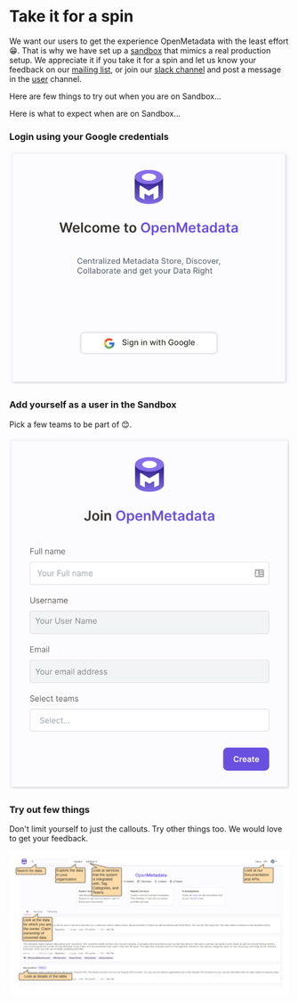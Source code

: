 # Take it for a spin

We want our users to get the experience OpenMetadata with the least effort 😁. That is why we have set up a [sandbox](https://sandbox.open-metadata.org) that mimics a real production setup. We appreciate it if you take it for a spin and let us know your feedback on our [mailing list](mailto:openmetadata-user@googlegroups.com), or join our [slack channel](https://join.slack.com/t/openmetadata/shared_invite/zt-udl8ris3-Egq~YtJU_yJgJTtROo00dQ) and post a message in the [user](https://openmetadata.slack.com/archives/C02B38JFDDK) channel.

Here are few things to try out when you are on Sandbox...

Here is what to expect when are on Sandbox...

### Login using your Google credentials

![](.gitbook/assets/image%20%282%29.png)

### Add yourself as a user in the Sandbox

Pick a few teams to be part of 😊.

![](.gitbook/assets/image.png)

### Try out few things

Don't limit yourself to just the callouts. Try other things too. We would love to get your feedback.

![](.gitbook/assets/openmetadata-sandbox.png)

